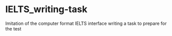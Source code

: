# IELTS_writing-task
Imitation of the computer format IELTS interface writing a task to prepare for the test
